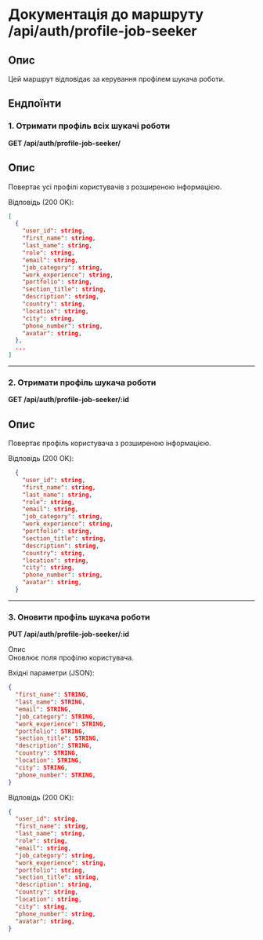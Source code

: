 # Документація до маршруту /api/auth/profile-job-seeker

## Опис

Цей маршрут відповідає за керування профілем шукача роботи.

## Ендпоїнти

### 1. Отримати профіль всіх шукачі роботи

**GET /api/auth/profile-job-seeker/**

## Опис

Повертає усі профілі користувачів з розширеною інформацією.

Відповідь (200 OK):

```json
[
  {
    "user_id": string,
    "first_name": string,
    "last_name": string,
    "role": string,
    "email": string,
    "job_category": string,
    "work_experience": string,
    "portfolio": string,
    "section_title": string,
    "description": string,
    "country": string,
    "location": string,
    "city": string,
    "phone_number": string,
    "avatar": string,
  },
  ...
]
```

---

### 2. Отримати профіль шукача роботи

**GET /api/auth/profile-job-seeker/:id**

## Опис

Повертає профіль користувача з розширеною інформацією.

Відповідь (200 OK):

```json
  {
    "user_id": string,
    "first_name": string,
    "last_name": string,
    "role": string,
    "email": string,
    "job_category": string,
    "work_experience": string,
    "portfolio": string,
    "section_title": string,
    "description": string,
    "country": string,
    "location": string,
    "city": string,
    "phone_number": string,
    "avatar": string,
  }
```

---

### 3. Оновити профіль шукача роботи

**PUT /api/auth/profile-job-seeker/:id**

Опис  
Оновлює поля профілю користувача.

Вхідні параметри (JSON):

```json
{
  "first_name": STRING,
  "last_name": STRING,
  "email": STRING,
  "job_category": STRING,
  "work_experience": STRING,
  "portfolio": STRING,
  "section_title": STRING,
  "description": STRING,
  "country": STRING,
  "location": STRING,
  "city": STRING,
  "phone_number": STRING,
}
```

Відповідь (200 OK):

```json
{
  "user_id": string,
  "first_name": string,
  "last_name": string,
  "role": string,
  "email": string,
  "job_category": string,
  "work_experience": string,
  "portfolio": string,
  "section_title": string,
  "description": string,
  "country": string,
  "location": string,
  "city": string,
  "phone_number": string,
  "avatar": string,
}
```
